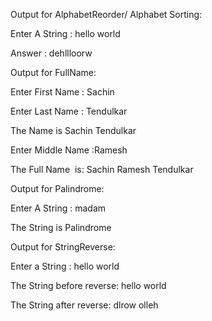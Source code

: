 Output for AlphabetReorder/ Alphabet Sorting:

Enter A String : hello world

Answer : dehllloorw

Output for FullName:

Enter First Name : Sachin

Enter Last Name : Tendulkar

The Name is Sachin Tendulkar

Enter Middle Name :Ramesh

The Full Name  is:  Sachin Ramesh Tendulkar

Output for Palindrome:

Enter A String : madam

The String is Palindrome

Output for StringReverse:

Enter a String : hello world

The String before reverse: hello world

The String after reverse: dlrow olleh
